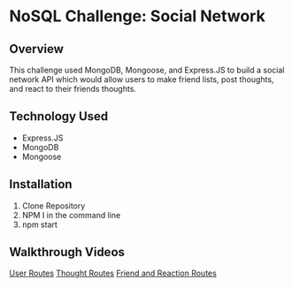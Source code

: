 # NoSQL Challenge: Social Network

## Overview
This challenge used MongoDB, Mongoose, and Express.JS to build a social network API which would allow users to make friend lists, post thoughts, and react to their friends thoughts. 

## Technology Used
- Express.JS
- MongoDB
- Mongoose

## Installation
1. Clone Repository
2. NPM I in the command line
3. npm start

## Walkthrough Videos
[User Routes](https://screencast-o-matic.com/watch/crfFDNVnsE2)
[Thought Routes](https://screencast-o-matic.com/watch/crfFDKVns5v)
[Friend and Reaction Routes](https://screencast-o-matic.com/watch/crfFDJVns5Q)
